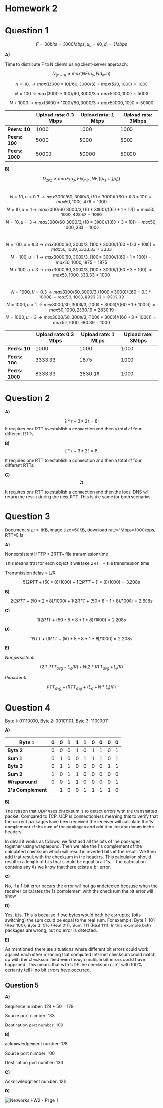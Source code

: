 # Homework 2

# Question 1

$$ F=3 Gbits=3000 Mbps,u_s=60,d_i=3Mbps $$

**A)**

Time to distribute F to N clients using client-server approach:

$$ D_(c-s)≥max⁡(NF/u_s ,F/d_min ) $$

$$ N=10,→max⁡((3000*10)/60,3000/3)=max⁡(500,1000)=1000 $$

$$ N=100→max⁡{(3000*100)/60,3000/3}=max⁡{5000,1000}=5000 $$

$$ N=1000→max⁡{(3000*1000)/60,3000/3}=max⁡{50000,1000}=50000 $$

|| **Upload rate: 0.3 Mbps** | **Upload rate: 1 Mbps** | **Upload rate: 3Mbps** |
| --- | --- | --- | --- |
| **Peers: 10** | 1000 | 1000 | 1000 |
| **Peers: 100** | 5000 | 5000 | 5000 |
| **Peers: 1000** | 50000 | 50000 | 50000 |

**B)**

$$ D_{2P2}≥max⁡{F/u_s ,F/d_{min} ,NF/((u_s+∑u_i ) )} $$

#

$$ N=10,u=0.3→max⁡{3000/60,3000/3,(10*3000)/((60+0.3*10) )}=max⁡{50,1000,476}=1000 $$
$$ N=10,u=1→max⁡{3000/60,3000/3,(10*3000)/((60+1*10) )}=max⁡{50,1000,428.57}=1000 $$
$$ N=10,u=3→max⁡{3000/60,3000/3,(10*3000)/((60+3*10) )}=max⁡{50,1000,333}=1000 $$

#

$$ N=100,u=0.3→max⁡{3000/60,3000/3,(100*3000)/((60+0.3*100) )}=max⁡{50,1000,3333.33}=3333 $$
$$ N=100,u=1→max⁡{3000/60,3000/3,(100*3000)/((60+1*100) )}=max⁡{50,1000,1875}=1875 $$
$$ N=100,u=3→max⁡{3000/60,3000/3,(100*3000)/((60+3*100) )}=max⁡{50,1000,833.33}=1000 $$

#

$$ N=1000,U=0.3→max⁡{3000/60,3000/3,(1000*3000)/((60+0.3*1000) )}=max⁡{50,1000,8333.33}=8333.33 $$
$$ N=1000,u=1→max⁡{3000/60,3000/3,(1000*3000)/((60+1*1000) )}=max⁡{50,1000,2830.19}=2830.19 $$
$$ N=1000,u=3→max⁡{3000/60,3000/3,(1000*3000)/((60+3*1000) )}=max⁡{50,1000,980.39}=1000 $$



|| **Upload rate: 0.3 Mbps** | **Upload rate: 1 Mbps** | **Upload rate: 3Mbps** |
| --- | --- | --- | --- |
| **Peers: 10** | 1000 | 1000 | 1000 |
| **Peers: 100** | 3333.33 | 1875 | 1000 |
| **Peers: 1000** | 8333.33 | 2830.19 | 1000 |

# Question 2

**A)**

$$ 2*t+3*2t=8t $$
It requires one RTT to establish a connection and then a total of four different RTTs.

**B)**
$$ 2*t+3*2t=8t $$

It requires one RTT to establish a connection and then a total of four different RTTs.

**C)**
$$ 2t $$

It requires one RTT to establish a connection and then the local DNS will return the result during the next RTT. This is the same for both scenarios.

# Question 3

Document size = 1KB, image size=50KB, download rate=1Mbps=1000kbps, RTT=0.1s

**A)**

Nonpersistent HTTP = 2RTT+ file transmission time

This means that for each object it will take 2RTT + file transmission time

Transmission delay = L/R

$$ 5(2RTT+(50*8)/1000)+1(2RTT+(1*8)/1000)=3.208s $$

**B)**

$$ 2(2RTT+(50*2*8)/1000)+1(2RTT+(50*8+1*8)/1000)=2.608s $$

**C)**

$$ 1(2RTT+(50*5*8+1*8)/1000)=2.208s $$

**D)**

$$ 1RTT+(1RTT+(50*5*8+1*8)/1000)=2.208s $$

**E)**

*Nonpersistent:*

$$ (2*RTT_{avg}+L_d/R)+N(2*RTT_{avg}+L_i/R) $$

*Persistent:*

$$ RTT_{avg}+(RTT_{avg}+(L_d+N*L_i)/R) $$

# Question 4

Byte 1: 01110000, Byte 2: 00101101, Byte 3: 11000011

**A)**

| **Byte 1** | 0 | 0 | 1 | 1 | 1 | 0 | 0 | 0 | 0 |
| --- | --- | --- | --- | --- | --- | --- | --- | --- | --- |
| **Byte 2** | 0 | 0 | 0 | 1 | 0 | 1 | 1 | 0 | 1 |
| **Sum 1** | 0 | 1 | 0 | 0 | 1 | 1 | 1 | 0 | 1 |
| **Byte 3** | 0 | 1 | 1 | 0 | 0 | 0 | 0 | 1 | 1 |
| **Sum 2** | 1 | 0 | 1 | 1 | 0 | 0 | 0 | 0 | 0 |
| **Wraparound** | 0 | 0 | 1 | 1 | 0 | 0 | 0 | 0 | 1 |
| **1's Complement** | | 1 | 0 | 0 | 1 | 1 | 1 | 1 | 0 |

**B)**

The reason that UDP uses checksum is to detect errors with the transmitted packet. Compared to TCP, UDP is connectionless meaning that to verify that the correct packages have been received the receiver will calculate the 1s complement of the sum of the packages and add it to the checksum in the headers

In detail it works as follows; we first add all the bits of the packages together using wraparound. Then we take the 1's complement of the calculated checksum which will result in inverted bits of the result. We then add that result with the checksum in the headers. This calculation should result in a length of bits that should be equal to all 1s. If the calculation contains any 0s we know that there exists a bit error.

**C)**

No, if a 1-bit error occurs the error will not go undetected because when the receiver calculates the 1s complement with the checksum the bit error will show.

**D)**

Yes, it is. This is because if two bytes would both be corrupted (bits switching) the sum could be equal to the real sum. For example: Byte 1: 101 (Real 100), Byte 2: 010 (Real 011), Sum: 111 (Real 111). In this example both packages are wrong, but no error is detected.

**E)**

As mentioned, there are situations where different bit errors could work against each other meaning that computed Internet checksum could match up with the checksum field even though multiple bit errors could have happened. This means that with UDP the checksum can't with 100% certainty tell if no bit errors have occurred.

## Question 5

**A)**

Sequence number: 128 + 50 = 178

Source port number: 133

Destination port number: 100

**B)**

acknowledgement number: 178

Source port number: 100

Destination port number: 133

**C)**

Acknowledgment number: 128

**D)**

![Networks HW2 - Page 1](https://user-images.githubusercontent.com/36133918/198665807-a87e5b92-a47e-4bc4-8c5d-2cf7b046eb04.png)

